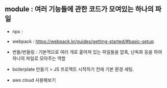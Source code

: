 ## module : 여러 기능들에 관한 코드가 모여있는 하나의 파일 
- npx :
- webpack : https://webpack.kr/guides/getting-started/#basic-setup
- 번들/번들링 :  기본적으로 여러 개로 흩어져 있는 파일들을 압축, 난독화 등을 하여 하나의 파일로 모아주는 역할

- boilerplate 만들기 > JS 프로젝트 시작하기 전에 기본 환경 세팅.

- aws cloud 사용해보기